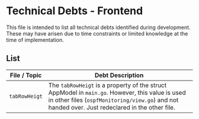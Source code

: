 # Technical Debts - Frontend

This file is intended to list all technical debts identified during development.
These may have arisen due to time constraints or limited knowledge at the time of implementation.

## List

| File / Topic  | Debt Description                                                                                                                                                                                   |
|---------------|----------------------------------------------------------------------------------------------------------------------------------------------------------------------------------------------------|
| `tabRowHeigt` | The `tabRowHeigt` is a property of the struct AppModel in `main.go`. However, this value is used in other files (`ospfMonitoring/view.go`) and not handed over. Just redeclared in the other file. |

